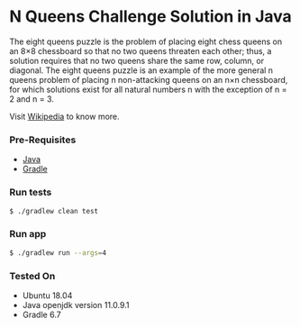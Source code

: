 # N Queens Challenge Solution in Java

The eight queens puzzle is the problem of placing eight chess queens on an 8×8 chessboard so that no two queens threaten each other; thus, a solution requires that no two queens share the same row, column, or diagonal. The eight queens puzzle is an example of the more general n queens problem of placing n non-attacking queens on an n×n chessboard, for which solutions exist for all natural numbers n with the exception of n = 2 and n = 3.

Visit [Wikipedia] to know more.

### Pre-Requisites

* [Java]
* [Gradle]

### Run tests
```sh
$ ./gradlew clean test
```
### Run app
```sh
$ ./gradlew run --args=4
```

### Tested On

* Ubuntu 18.04
* Java openjdk version 11.0.9.1
* Gradle 6.7

[Wikipedia]: <http://ace.ajax.org>
[Java]: <https://www.java.com/en/download/>
[Gradle]: <https://gradle.org/install/>